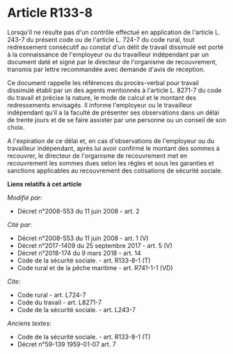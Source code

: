 # Article R133-8

Lorsqu'il ne résulte pas d'un contrôle effectué en application de l'article L. 243-7 du présent code ou de l'article L. 724-7
du code rural, tout redressement consécutif au constat d'un délit de travail dissimulé est porté à la connaissance de
l'employeur ou du travailleur indépendant par un document daté et signé par le directeur de l'organisme de recouvrement,
transmis par lettre recommandée avec demande d'avis de réception. 

Ce document rappelle les références du procès-verbal pour travail dissimulé établi par un des agents mentionnés à l'article
L. 8271-7 du code du travail et précise la nature, le mode de calcul et le montant des redressements envisagés. Il informe
l'employeur ou le travailleur indépendant qu'il a la faculté de présenter ses observations dans un délai de trente jours et
de se faire assister par une personne ou un conseil de son choix.

A l'expiration de ce délai et, en cas d'observations de l'employeur ou du travailleur indépendant, après lui avoir confirmé
le montant des sommes à recouvrer, le directeur de l'organisme de recouvrement met en recouvrement les sommes dues selon les
règles et sous les garanties et sanctions applicables au recouvrement des cotisations de sécurité sociale.

**Liens relatifs à cet article**

_Modifié par_:

  - Décret n°2008-553 du 11 juin 2008 - art. 2

_Cité par_:

  - Décret n°2008-553 du 11 juin 2008 - art. 1 (V)
  - Décret n°2017-1409 du 25 septembre 2017 - art. 5 (V)
  - Décret n°2018-174 du 9 mars 2018 - art. 14
  - Code de la sécurité sociale. - art. R133-8-1 (T)
  - Code rural et de la pêche maritime - art. R741-1-1 (VD)

_Cite_:

  - Code rural - art. L724-7
  - Code du travail - art. L8271-7
  - Code de la sécurité sociale. - art. L243-7

_Anciens textes_:

  - Code de la sécurité sociale. - art. R133-8-1 (T)
  - Décret n°59-139 1959-01-07 art. 7
